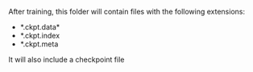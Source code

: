 After training, this folder will contain files with the following extensions:

* \*.ckpt.data\*
* \*.ckpt.index
* \*.ckpt.meta

It will also include a checkpoint file